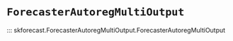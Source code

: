 # `ForecasterAutoregMultiOutput`

::: skforecast.ForecasterAutoregMultiOutput.ForecasterAutoregMultiOutput

